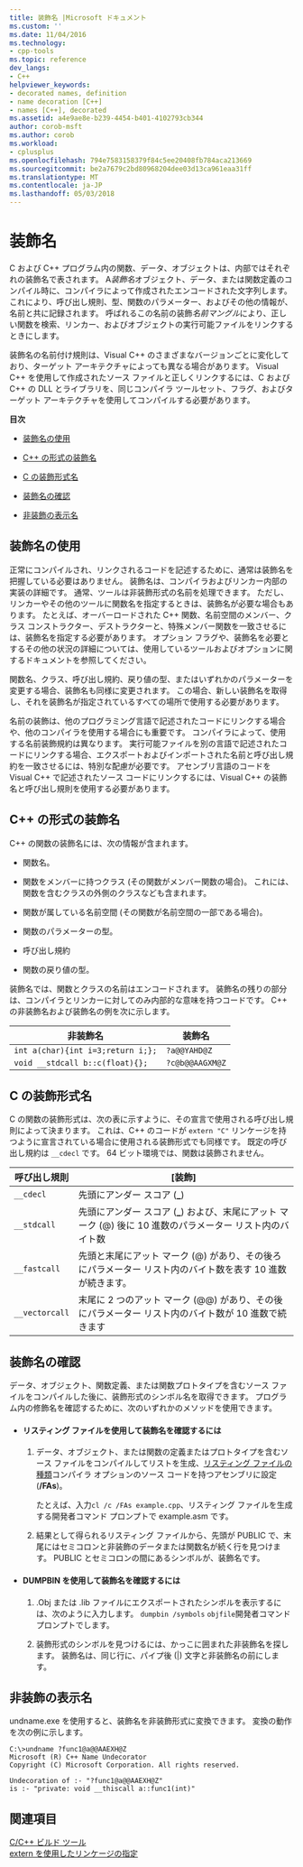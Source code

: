 ```yaml
---
title: 装飾名 |Microsoft ドキュメント
ms.custom: ''
ms.date: 11/04/2016
ms.technology:
- cpp-tools
ms.topic: reference
dev_langs:
- C++
helpviewer_keywords:
- decorated names, definition
- name decoration [C++]
- names [C++], decorated
ms.assetid: a4e9ae8e-b239-4454-b401-4102793cb344
author: corob-msft
ms.author: corob
ms.workload:
- cplusplus
ms.openlocfilehash: 794e7583158379f84c5ee20408fb784aca213669
ms.sourcegitcommit: be2a7679c2bd80968204dee03d13ca961eaa31ff
ms.translationtype: MT
ms.contentlocale: ja-JP
ms.lasthandoff: 05/03/2018
---
```

# <a name="decorated-names"></a>装飾名
C および C++ プログラム内の関数、データ、オブジェクトは、内部ではそれぞれの装飾名で表されます。 A*装飾名*オブジェクト、データ、または関数定義のコンパイル時に、コンパイラによって作成されたエンコードされた文字列します。 これにより、呼び出し規則、型、関数のパラメーター、およびその他の情報が、名前と共に記録されます。 呼ばれるこの名前の装飾*名前マングル*により、正しい関数を検索、リンカー、およびオブジェクトの実行可能ファイルをリンクするときにします。  
  
 装飾名の名前付け規則は、Visual C++ のさまざまなバージョンごとに変化しており、ターゲット アーキテクチャによっても異なる場合があります。 Visual C++ を使用して作成されたソース ファイルと正しくリンクするには、C および C++ の DLL とライブラリを、同じコンパイラ ツールセット、フラグ、およびターゲット アーキテクチャを使用してコンパイルする必要があります。  
  
 **目次**  
  
-   [装飾名の使用](#Using)  
  
-   [C++ の形式の装飾名](#Format)  
  
-   [C の装飾形式名](#FormatC)  
  
-   [装飾名の確認](#Viewing)  
  
-   [非装飾の表示名](#Undecorated)  
  
##  <a name="Using"></a> 装飾名の使用  
 正常にコンパイルされ、リンクされるコードを記述するために、通常は装飾名を把握している必要はありません。 装飾名は、コンパイラおよびリンカー内部の実装の詳細です。 通常、ツールは非装飾形式の名前を処理できます。 ただし、リンカーやその他のツールに関数名を指定するときは、装飾名が必要な場合もあります。 たとえば、オーバーロードされた C++ 関数、名前空間のメンバー、クラス コンストラクター、デストラクターと、特殊メンバー関数を一致させるには、装飾名を指定する必要があります。 オプション フラグや、装飾名を必要とするその他の状況の詳細については、使用しているツールおよびオプションに関するドキュメントを参照してください。  
  
 関数名、クラス、呼び出し規約、戻り値の型、またはいずれかのパラメーターを変更する場合、装飾名も同様に変更されます。 この場合、新しい装飾名を取得し、それを装飾名が指定されているすべての場所で使用する必要があります。  
  
 名前の装飾は、他のプログラミング言語で記述されたコードにリンクする場合や、他のコンパイラを使用する場合にも重要です。 コンパイラによって、使用する名前装飾規約は異なります。 実行可能ファイルを別の言語で記述されたコードにリンクする場合、エクスポートおよびインポートされた名前と呼び出し規約を一致させるには、特別な配慮が必要です。 アセンブリ言語のコードを Visual C++ で記述されたソース コードにリンクするには、Visual C++ の装飾名と呼び出し規則を使用する必要があります。  
  
##  <a name="Format"></a> C++ の形式の装飾名  
 C++ の関数の装飾名には、次の情報が含まれます。  
  
-   関数名。  
  
-   関数をメンバーに持つクラス (その関数がメンバー関数の場合)。 これには、関数を含むクラスの外側のクラスなども含まれます。  
  
-   関数が属している名前空間 (その関数が名前空間の一部である場合)。  
  
-   関数のパラメーターの型。  
  
-   呼び出し規約  
  
-   関数の戻り値の型。  
  
 装飾名では、関数とクラスの名前はエンコードされます。 装飾名の残りの部分は、コンパイラとリンカーに対してのみ内部的な意味を持つコードです。 C++ の非装飾名および装飾名の例を次に示します。  
  
|非装飾名|装飾名|  
|----------------------|--------------------|  
|`int a(char){int i=3;return i;};`|`?a@@YAHD@Z`|  
|`void __stdcall b::c(float){};`|`?c@b@@AAGXM@Z`|  
  
##  <a name="FormatC"></a> C の装飾形式名  
 C の関数の装飾形式は、次の表に示すように、その宣言で使用される呼び出し規則によって決まります。 これは、C++ のコードが `extern "C"` リンケージを持つように宣言されている場合に使用される装飾形式でも同様です。 既定の呼び出し規約は `__cdecl` です。 64 ビット環境では、関数は装飾されません。  
  
|呼び出し規則|[装飾]|  
|------------------------|----------------|  
|`__cdecl`|先頭にアンダー スコア (**_**)|  
|`__stdcall`|先頭にアンダー スコア (**_**) および、末尾にアット マーク (@) 後に 10 進数のパラメーター リスト内のバイト数|  
|`__fastcall`|先頭と末尾にアット マーク (@) があり、その後ろにパラメーター リスト内のバイト数を表す 10 進数が続きます。|  
|`__vectorcall`|末尾に 2 つのアット マーク (@@) があり、その後にパラメーター リスト内のバイト数が 10 進数で続きます|  
  
##  <a name="Viewing"></a> 装飾名の確認  
 データ、オブジェクト、関数定義、または関数プロトタイプを含むソース ファイルをコンパイルした後に、装飾形式のシンボル名を取得できます。 プログラム内の修飾名を確認するために、次のいずれかのメソッドを使用できます。  
  
-   #### <a name="to-use-a-listing-to-view-decorated-names"></a>リスティング ファイルを使用して装飾名を確認するには  
  
    1.  データ、オブジェクト、または関数の定義またはプロトタイプを含むソース ファイルをコンパイルしてリストを生成、[リスティング ファイルの種類](../../build/reference/fa-fa-listing-file.md)コンパイラ オプションのソース コードを持つアセンブリに設定 (**/FAs**)。  
  
         たとえば、入力`cl /c /FAs example.cpp`、リスティング ファイルを生成する開発者コマンド プロンプトで example.asm です。  
  
    2.  結果として得られるリスティング ファイルから、先頭が PUBLIC で、末尾にはセミコロンと非装飾のデータまたは関数名が続く行を見つけます。 PUBLIC とセミコロンの間にあるシンボルが、装飾名です。  
  
-   #### <a name="to-use-dumpbin-to-view-decorated-names"></a>DUMPBIN を使用して装飾名を確認するには  
  
    1.  .Obj または .lib ファイルにエクスポートされたシンボルを表示するには、次のように入力します。 `dumpbin /symbols` `objfile`開発者コマンド プロンプトでします。  
  
    2.  装飾形式のシンボルを見つけるには、かっこに囲まれた非装飾名を探します。 装飾名は、同じ行に、パイプ後 (&#124;) 文字と非装飾名の前にします。  
  
##  <a name="Undecorated"></a> 非装飾の表示名  
 undname.exe を使用すると、装飾名を非装飾形式に変換できます。 変換の動作を次の例に示します。  
  
```  
C:\>undname ?func1@a@@AAEXH@Z  
Microsoft (R) C++ Name Undecorator  
Copyright (C) Microsoft Corporation. All rights reserved.  
  
Undecoration of :- "?func1@a@@AAEXH@Z"  
is :- "private: void __thiscall a::func1(int)"  
```  
  
## <a name="see-also"></a>関連項目  
 [C/C++ ビルド ツール](../../build/reference/c-cpp-build-tools.md)   
 [extern を使用したリンケージの指定](../../cpp/using-extern-to-specify-linkage.md)